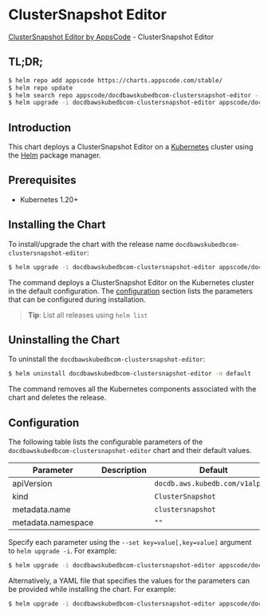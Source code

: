 # ClusterSnapshot Editor

[ClusterSnapshot Editor by AppsCode](https://appscode.com) - ClusterSnapshot Editor

## TL;DR;

```bash
$ helm repo add appscode https://charts.appscode.com/stable/
$ helm repo update
$ helm search repo appscode/docdbawskubedbcom-clustersnapshot-editor --version=v0.25.0
$ helm upgrade -i docdbawskubedbcom-clustersnapshot-editor appscode/docdbawskubedbcom-clustersnapshot-editor -n default --create-namespace --version=v0.25.0
```

## Introduction

This chart deploys a ClusterSnapshot Editor on a [Kubernetes](http://kubernetes.io) cluster using the [Helm](https://helm.sh) package manager.

## Prerequisites

- Kubernetes 1.20+

## Installing the Chart

To install/upgrade the chart with the release name `docdbawskubedbcom-clustersnapshot-editor`:

```bash
$ helm upgrade -i docdbawskubedbcom-clustersnapshot-editor appscode/docdbawskubedbcom-clustersnapshot-editor -n default --create-namespace --version=v0.25.0
```

The command deploys a ClusterSnapshot Editor on the Kubernetes cluster in the default configuration. The [configuration](#configuration) section lists the parameters that can be configured during installation.

> **Tip**: List all releases using `helm list`

## Uninstalling the Chart

To uninstall the `docdbawskubedbcom-clustersnapshot-editor`:

```bash
$ helm uninstall docdbawskubedbcom-clustersnapshot-editor -n default
```

The command removes all the Kubernetes components associated with the chart and deletes the release.

## Configuration

The following table lists the configurable parameters of the `docdbawskubedbcom-clustersnapshot-editor` chart and their default values.

|     Parameter      | Description |                  Default                   |
|--------------------|-------------|--------------------------------------------|
| apiVersion         |             | <code>docdb.aws.kubedb.com/v1alpha1</code> |
| kind               |             | <code>ClusterSnapshot</code>               |
| metadata.name      |             | <code>clustersnapshot</code>               |
| metadata.namespace |             | <code>""</code>                            |


Specify each parameter using the `--set key=value[,key=value]` argument to `helm upgrade -i`. For example:

```bash
$ helm upgrade -i docdbawskubedbcom-clustersnapshot-editor appscode/docdbawskubedbcom-clustersnapshot-editor -n default --create-namespace --version=v0.25.0 --set apiVersion=docdb.aws.kubedb.com/v1alpha1
```

Alternatively, a YAML file that specifies the values for the parameters can be provided while
installing the chart. For example:

```bash
$ helm upgrade -i docdbawskubedbcom-clustersnapshot-editor appscode/docdbawskubedbcom-clustersnapshot-editor -n default --create-namespace --version=v0.25.0 --values values.yaml
```
